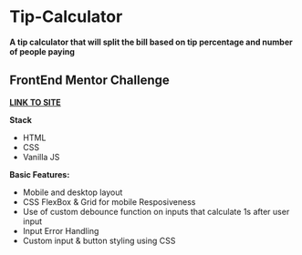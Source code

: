 # Tip-Calculator

**A tip calculator that will split the bill based on tip percentage and number of people paying**

## FrontEnd Mentor Challenge

**[LINK TO SITE](https://distracted-noether-ad830f.netlify.app/)**

**Stack**
* HTML
* CSS
* Vanilla JS

**Basic Features:**
* Mobile and desktop layout
* CSS FlexBox & Grid for mobile Resposiveness
* Use of custom debounce function on inputs that calculate 1s after user input
* Input Error Handling
* Custom input & button styling using CSS


